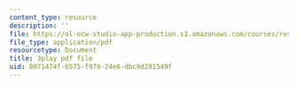```yaml
---
content_type: resource
description: ''
file: https://ol-ocw-studio-app-production.s3.amazonaws.com/courses/res-18-007-calculus-revisited-multivariable-calculus-fall-2011/0071474f6575f97924e6dbc9d291549f_SFB2Fxel6iM.pdf
file_type: application/pdf
resourcetype: Document
title: 3play pdf file
uid: 0071474f-6575-f979-24e6-dbc9d291549f
---
```

